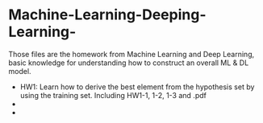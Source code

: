 # Machine-Learning-Deeping-Learning-
Those files are the homework from Machine Learning and Deep Learning, basic knowledge for understanding how to construct an overall ML &amp; DL model.

- HW1: Learn how to derive the best element from the hypothesis set by using the training set. Including HW1-1, 1-2, 1-3 and .pdf
- 
- 
